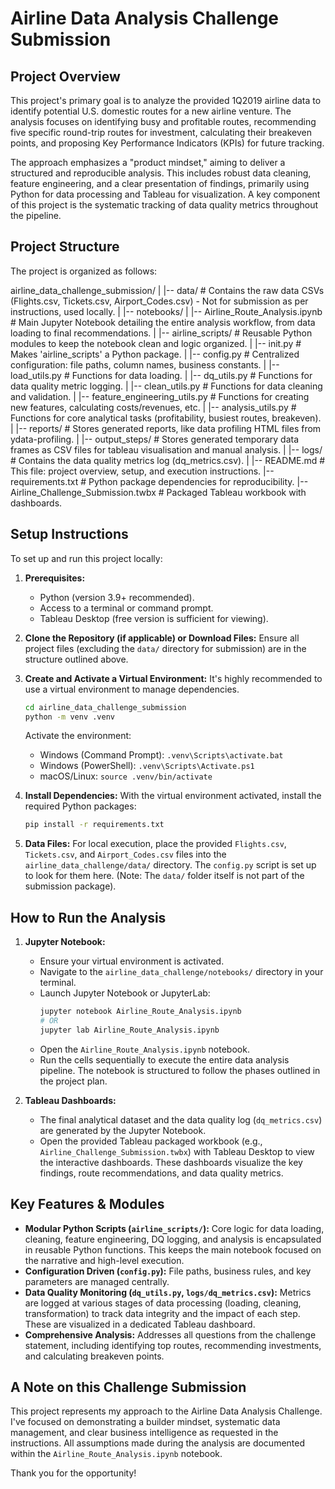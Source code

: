 # Airline Data Analysis Challenge Submission

## Project Overview

This project's primary goal is to analyze the provided 1Q2019 airline data to identify potential U.S. domestic routes for a new airline venture. The analysis focuses on identifying busy and profitable routes, recommending five specific round-trip routes for investment, calculating their breakeven points, and proposing Key Performance Indicators (KPIs) for future tracking.

The approach emphasizes a "product mindset," aiming to deliver a structured and reproducible analysis. This includes robust data cleaning, feature engineering, and a clear presentation of findings, primarily using Python for data processing and Tableau for visualization. A key component of this project is the systematic tracking of data quality metrics throughout the pipeline.

## Project Structure

The project is organized as follows:


airline_data_challenge_submission/
|
|-- data/                             # Contains the raw data CSVs (Flights.csv, Tickets.csv, Airport_Codes.csv) - Not for submission as per instructions, used locally.
|
|-- notebooks/
|   |-- Airline_Route_Analysis.ipynb  # Main Jupyter Notebook detailing the entire analysis workflow, from data loading to final recommendations.
|
|-- airline_scripts/                  # Reusable Python modules to keep the notebook clean and logic organized.
|   |-- init.py                       # Makes 'airline_scripts' a Python package.
|   |-- config.py                     # Centralized configuration: file paths, column names, business constants.
|   |-- load_utils.py                 # Functions for data loading.
|   |-- dq_utils.py                   # Functions for data quality metric logging.
|   |-- clean_utils.py                # Functions for data cleaning and validation.
|   |-- feature_engineering_utils.py  # Functions for creating new features, calculating costs/revenues, etc.
|   |-- analysis_utils.py             # Functions for core analytical tasks (profitability, busiest routes, breakeven).
|
|-- reports/                          # Stores generated reports, like data profiling HTML files from ydata-profiling.
|
|-- output_steps/                     # Stores generated temporary data frames as CSV files for tableau visualisation and manual analysis.
|
|-- logs/                             # Contains the data quality metrics log (dq_metrics.csv).
|
|-- README.md                         # This file: project overview, setup, and execution instructions.
|-- requirements.txt                  # Python package dependencies for reproducibility.
|-- Airline_Challenge_Submission.twbx # Packaged Tableau workbook with dashboards.


## Setup Instructions

To set up and run this project locally:

1.  **Prerequisites:**
    * Python (version 3.9+ recommended).
    * Access to a terminal or command prompt.
    * Tableau Desktop (free version is sufficient for viewing).

2.  **Clone the Repository (if applicable) or Download Files:**
    Ensure all project files (excluding the `data/` directory for submission) are in the structure outlined above.

3.  **Create and Activate a Virtual Environment:**
    It's highly recommended to use a virtual environment to manage dependencies.
    ```bash
    cd airline_data_challenge_submission
    python -m venv .venv
    ```
    Activate the environment:
    * Windows (Command Prompt): `.venv\Scripts\activate.bat`
    * Windows (PowerShell): `.venv\Scripts\Activate.ps1`
    * macOS/Linux: `source .venv/bin/activate`

4.  **Install Dependencies:**
    With the virtual environment activated, install the required Python packages:
    ```bash
    pip install -r requirements.txt
    ```

5.  **Data Files:**
    For local execution, place the provided `Flights.csv`, `Tickets.csv`, and `Airport_Codes.csv` files into the `airline_data_challenge/data/` directory. The `config.py` script is set up to look for them here. (Note: The `data/` folder itself is not part of the submission package).

## How to Run the Analysis

1.  **Jupyter Notebook:**
    * Ensure your virtual environment is activated.
    * Navigate to the `airline_data_challenge/notebooks/` directory in your terminal.
    * Launch Jupyter Notebook or JupyterLab:
        ```bash
        jupyter notebook Airline_Route_Analysis.ipynb
        # OR
        jupyter lab Airline_Route_Analysis.ipynb
        ```
    * Open the `Airline_Route_Analysis.ipynb` notebook.
    * Run the cells sequentially to execute the entire data analysis pipeline. The notebook is structured to follow the phases outlined in the project plan.

2.  **Tableau Dashboards:**
    * The final analytical dataset and the data quality log (`dq_metrics.csv`) are generated by the Jupyter Notebook.
    * Open the provided Tableau packaged workbook (e.g., `Airline_Challenge_Submission.twbx`) with Tableau Desktop to view the interactive dashboards. These dashboards visualize the key findings, route recommendations, and data quality metrics.

## Key Features & Modules

* **Modular Python Scripts (`airline_scripts/`):** Core logic for data loading, cleaning, feature engineering, DQ logging, and analysis is encapsulated in reusable Python functions. This keeps the main notebook focused on the narrative and high-level execution.
* **Configuration Driven (`config.py`):** File paths, business rules, and key parameters are managed centrally.
* **Data Quality Monitoring (`dq_utils.py`, `logs/dq_metrics.csv`):** Metrics are logged at various stages of data processing (loading, cleaning, transformation) to track data integrity and the impact of each step. These are visualized in a dedicated Tableau dashboard.
* **Comprehensive Analysis:** Addresses all questions from the challenge statement, including identifying top routes, recommending investments, and calculating breakeven points.

## A Note on this Challenge Submission

This project represents my approach to the Airline Data Analysis Challenge. I've focused on demonstrating a builder mindset, systematic data management, and clear business intelligence as requested in the instructions. All assumptions made during the analysis are documented within the `Airline_Route_Analysis.ipynb` notebook.

Thank you for the opportunity!